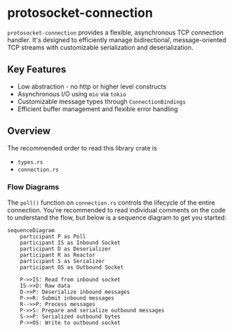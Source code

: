 # protosocket-connection

`protosocket-connection` provides a flexible, asynchronous TCP connection handler. It's designed to efficiently manage bidirectional, message-oriented TCP streams with customizable serialization and deserialization.

## Key Features
- Low abstraction - no http or higher level constructs
- Asynchronous I/O using `mio` via `tokio`
- Customizable message types through `ConnectionBindings`
- Efficient buffer management and flexible error handling

## Overview

The recommended order to read this library crate is

- `types.rs`
- `connection.rs`

### Flow Diagrams

The `poll()` function on `connection.rs` controls the lifecycle of the entire connection. You're recommended to read individual comments on the code to understand the flow, but below is a sequence diagram to get you started:

```mermaid
sequenceDiagram
    participant P as Poll
    participant IS as Inbound Socket
    participant D as Deserializer
    participant R as Reactor
    participant S as Serializer
    participant OS as Outbound Socket

    P->>IS: Read from inbound socket
    IS->>D: Raw data
    D->>P: Deserialize inbound messages
    P->>R: Submit inbound messages
    R-->>P: Process messages
    P->>S: Prepare and serialize outbound messages
    S->>P: Serialized outbound bytes
    P->>OS: Write to outbound socket
```